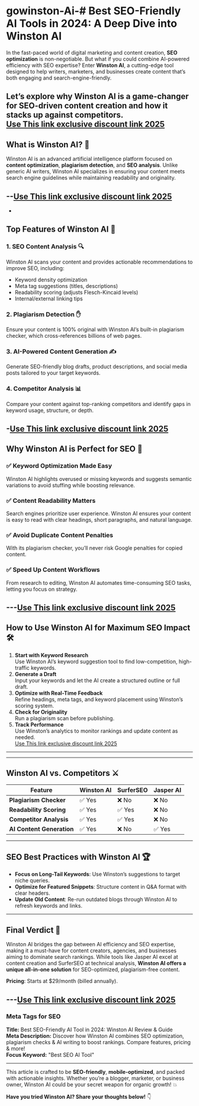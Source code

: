# gowinston-Ai-# **Best SEO-Friendly AI Tools in 2024: A Deep Dive into Winston AI**  

In the fast-paced world of digital marketing and content creation, **SEO optimization** is non-negotiable. But what if you could combine AI-powered efficiency with SEO expertise? Enter **Winston AI**, a cutting-edge tool designed to help writers, marketers, and businesses create content that’s both engaging and search-engine-friendly.  

Let’s explore why Winston AI is a game-changer for SEO-driven content creation and how it stacks up against competitors.  
[Use This link exclusive discount link 2025](https://gowinston.ai/?via=Amir)
---

## **What is Winston AI?** 🤖  
Winston AI is an advanced artificial intelligence platform focused on **content optimization**, **plagiarism detection**, and **SEO analysis**. Unlike generic AI writers, Winston AI specializes in ensuring your content meets search engine guidelines while maintaining readability and originality.  

--[Use This link exclusive discount link 2025](https://gowinston.ai/?via=Amir)
---
-

## **Top Features of Winston AI** 🚀  

### 1. **SEO Content Analysis** 🔍  
Winston AI scans your content and provides actionable recommendations to improve SEO, including:  
- Keyword density optimization  
- Meta tag suggestions (titles, descriptions)  
- Readability scoring (adjusts Flesch-Kincaid levels)  
- Internal/external linking tips  

### 2. **Plagiarism Detection** ✋  
Ensure your content is 100% original with Winston AI’s built-in plagiarism checker, which cross-references billions of web pages.  

### 3. **AI-Powered Content Generation** ✍️  
Generate SEO-friendly blog drafts, product descriptions, and social media posts tailored to your target keywords.  

### 4. **Competitor Analysis** 📊  
Compare your content against top-ranking competitors and identify gaps in keyword usage, structure, or depth.  

-[Use This link exclusive discount link 2025](https://gowinston.ai/?via=Amir)
---


## **Why Winston AI is Perfect for SEO** 🌟  

### ✅ **Keyword Optimization Made Easy**  
Winston AI highlights overused or missing keywords and suggests semantic variations to avoid stuffing while boosting relevance.  

### ✅ **Content Readability Matters**  
Search engines prioritize user experience. Winston AI ensures your content is easy to read with clear headings, short paragraphs, and natural language.  

### ✅ **Avoid Duplicate Content Penalties**  
With its plagiarism checker, you’ll never risk Google penalties for copied content.  

### ✅ **Speed Up Content Workflows**  
From research to editing, Winston AI automates time-consuming SEO tasks, letting you focus on strategy.  

---[Use This link exclusive discount link 2025](https://gowinston.ai/?via=Amir)
---


## **How to Use Winston AI for Maximum SEO Impact** 🛠️  

1. **Start with Keyword Research**  
   Use Winston AI’s keyword suggestion tool to find low-competition, high-traffic keywords.  
2. **Generate a Draft**  
   Input your keywords and let the AI create a structured outline or full draft.  
3. **Optimize with Real-Time Feedback**  
   Refine headings, meta tags, and keyword placement using Winston’s scoring system.  
4. **Check for Originality**  
   Run a plagiarism scan before publishing.  
5. **Track Performance**  
   Use Winston’s analytics to monitor rankings and update content as needed.  
[Use This link exclusive discount link 2025](https://gowinston.ai/?via=Amir)
---

---

## **Winston AI vs. Competitors** ⚔️  

| **Feature**               | **Winston AI** | **SurferSEO** | **Jasper AI** |  
|---------------------------|----------------|---------------|---------------|  
| **Plagiarism Checker**     | ✅ Yes         | ❌ No         | ❌ No         |  
| **Readability Scoring**    | ✅ Yes         | ✅ Yes        | ❌ No         |  
| **Competitor Analysis**    | ✅ Yes         | ✅ Yes        | ❌ No         |  
| **AI Content Generation**  | ✅ Yes         | ❌ No         | ✅ Yes        |  

---

## **SEO Best Practices with Winston AI** 🏆  
- **Focus on Long-Tail Keywords**: Use Winston’s suggestions to target niche queries.  
- **Optimize for Featured Snippets**: Structure content in Q&A format with clear headers.  
- **Update Old Content**: Re-run outdated blogs through Winston AI to refresh keywords and links.  

---

## **Final Verdict** 🏅  
Winston AI bridges the gap between AI efficiency and SEO expertise, making it a must-have for content creators, agencies, and businesses aiming to dominate search rankings. While tools like Jasper AI excel at content creation and SurferSEO at technical analysis, **Winston AI offers a unique all-in-one solution** for SEO-optimized, plagiarism-free content.  

**Pricing**: Starts at $29/month (billed annually).  

---[Use This link exclusive discount link 2025](https://gowinston.ai/?via=Amir)
---


### **Meta Tags for SEO**  
**Title:** Best SEO-Friendly AI Tool in 2024: Winston AI Review & Guide  
**Meta Description:** Discover how Winston AI combines SEO optimization, plagiarism checks & AI writing to boost rankings. Compare features, pricing & more!  
**Focus Keyword:** "Best SEO AI Tool"  

---  
This article is crafted to be **SEO-friendly**, **mobile-optimized**, and packed with actionable insights. Whether you’re a blogger, marketer, or business owner, Winston AI could be your secret weapon for organic growth! 💥  

**Have you tried Winston AI? Share your thoughts below!** 👇
